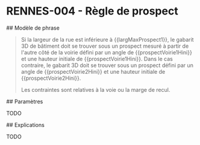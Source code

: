 # RENNES-004 - Règle de prospect 

## Modèle de phrase

> Si la largeur de la rue est inférieure à {{largMaxProspect1}}, le gabarit 3D de bâtiment doit se trouver 
> sous un prospect mesuré à partir de l'autre côté de la voirie défini 
> par un angle de {{prospectVoirie1Hini}} et une hauteur initiale de {{prospectVoirie1Hini}}.
> Dans le cas contraire, le gabarit 3D doit se trouver sous un prospect défini par un angle de {{prospectVoirie2Hini}} et une hauteur initiale de {{prospectVoirie2Hini}}.
>
> Les contraintes sont relatives à la voie ou la marge de recul. 

## Paramètres 

TODO

## Explications

TODO

